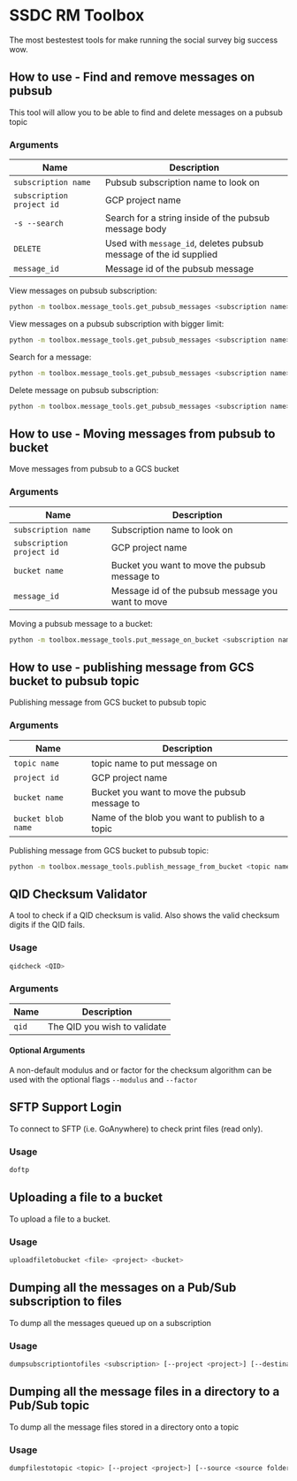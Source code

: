 # SSDC RM Toolbox

The most bestestest tools for make running the social survey big success wow.

## How to use - Find and remove messages on pubsub

This tool will allow you to be able to find and delete messages on a pubsub topic

### Arguments

| Name                      | Description                                                                                                         |                                                                                        
| ---------------------     | ------------------------------------------------------------------------------------------------------------------- |
| `subscription name`       | Pubsub subscription name to look on                                                                                 |
| `subscription project id` | GCP project name                                                                                                    |
| `-s --search`             | Search for a string inside of the pubsub message body                                                               |                                                  
| `DELETE`                  | Used with `message_id`, deletes pubsub message of the id supplied                                                   |
| `message_id`              | Message id of the pubsub message                                                                                    |

View messages on pubsub subscription:

   ```bash
   python -m toolbox.message_tools.get_pubsub_messages <subscription name> <subscription project id>
   ```

View messages on a pubsub subscription with bigger limit:

   ```bash
   python -m toolbox.message_tools.get_pubsub_messages <subscription name> <subscription project id> -l <limit>
   ```

Search for a message:

   ```bash
   python -m toolbox.message_tools.get_pubsub_messages <subscription name> <subscription project id> -s <search term>
   ```

Delete message on pubsub subscription:

   ```bash
   python -m toolbox.message_tools.get_pubsub_messages <subscription name> <subscription project id> <message_id> DELETE
   ```

## How to use - Moving messages from pubsub to bucket

Move messages from pubsub to a GCS bucket

### Arguments

| Name                      | Description                                                                                                         |                                                                                        
| ---------------------     | ------------------------------------------------------------------------------------------------------------------- |
| `subscription name`       | Subscription name to look on                                                                                        |
| `subscription project id` | GCP project name                                                                                                    |
| `bucket name`             | Bucket you want to move the pubsub message to                                                                       |                                                  
| `message_id`              | Message id of the pubsub message you want to move                                                                   |

Moving a pubsub message to a bucket:

```bash
python -m toolbox.message_tools.put_message_on_bucket <subscription name> <subscription project id> <bucket name> <message_id>
```

## How to use - publishing message from GCS bucket to pubsub topic

Publishing message from GCS bucket to pubsub topic

### Arguments

| Name                      | Description                                                                                                         |                                                                                        
| ---------------------     | ------------------------------------------------------------------------------------------------------------------- |
| `topic name`              | topic name to put message on                                                                                               |
| `project id`              | GCP project name                                                                                                    |
| `bucket name`             | Bucket you want to move the pubsub message to                                                                       |                                                  
| `bucket blob name`        | Name of the blob you want to publish to a topic                                                                     |                                                  

Publishing message from GCS bucket to pubsub topic:

```bash
python -m toolbox.message_tools.publish_message_from_bucket <topic name> <project id> <bucket blob name> <bucket name>
```

## QID Checksum Validator

A tool to check if a QID checksum is valid. Also shows the valid checksum digits if the QID fails.

### Usage

```bash
qidcheck <QID>
```

### Arguments

| Name                      | Description                                                                                                         |                                                                                        
| ---------------------     | ------------------------------------------------------------------------------------------------------------------- |
| `qid`                     | The QID you wish to validate                                                                                        |

#### Optional Arguments

A non-default modulus and or factor for the checksum algorithm can be used with the optional flags `--modulus`
and `--factor`

## SFTP Support Login

To connect to SFTP (i.e. GoAnywhere) to check print files (read only).

### Usage

```bash
doftp
```

## Uploading a file to a bucket

To upload a file to a bucket.

### Usage

```bash
uploadfiletobucket <file> <project> <bucket>
```

## Dumping all the messages on a Pub/Sub subscription to files

To dump all the messages queued up on a subscription

### Usage

```bash
dumpsubscriptiontofiles <subscription> [--project <project>] [--destination <destination folder>]
```

## Dumping all the message files in a directory to a Pub/Sub topic

To dump all the message files stored in a directory onto a topic

### Usage

```bash
dumpfilestotopic <topic> [--project <project>] [--source <source folder>]
```
